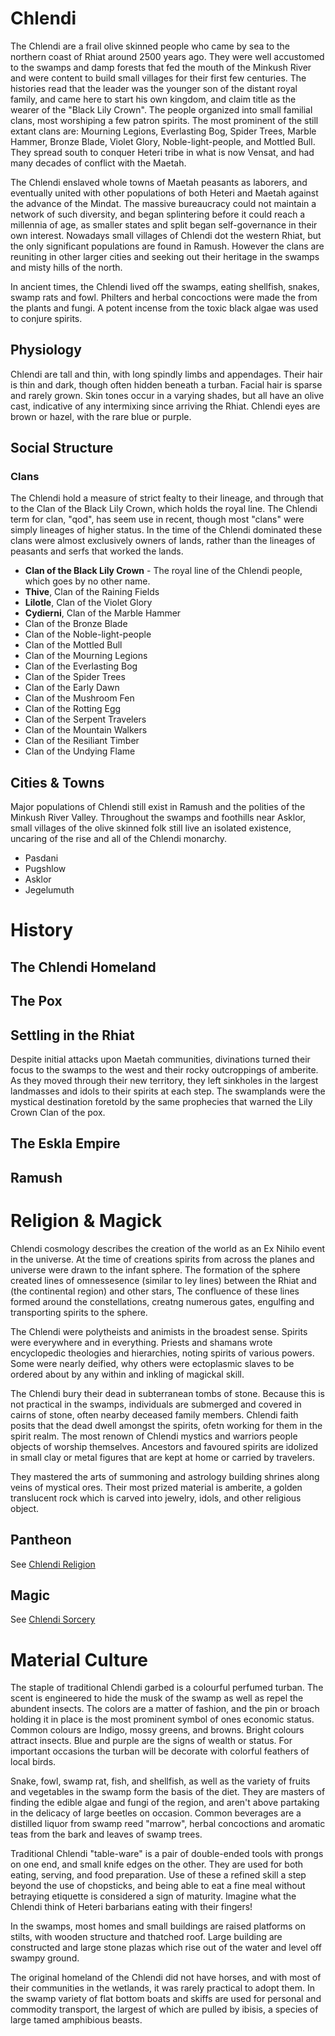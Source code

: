 # Chlendi

The Chlendi are a frail olive skinned people who came by sea to the northern coast of Rhiat around 2500 years ago. They were well accustomed to the swamps and damp forests that fed the mouth of the Minkush River and were content to build small villages for their first few centuries. The histories read that the leader was the younger son of the distant royal family, and came here to start his own kingdom, and claim title as the wearer of the "Black Lily Crown". The people organized into small familial clans, most worshiping a few patron spirits. The most prominent of the still extant clans are: Mourning Legions, Everlasting Bog, Spider Trees, Marble Hammer, Bronze Blade, Violet Glory, Noble-light-people, and Mottled Bull. They spread south to conquer Heteri tribe in what is now Vensat, and had many decades of conflict with the Maetah.

The Chlendi enslaved whole towns of Maetah peasants as laborers, and eventually united with other populations of both Heteri and Maetah against the advance of the Mindat. The massive bureaucracy could not maintain a network of such diversity, and began splintering before it could reach a millennia of age, as smaller states and split began self-governance in their own interest. Nowadays small villages of Chlendi dot the western Rhiat, but the only significant populations are found in Ramush. However the clans are reuniting in other larger cities and seeking out their heritage in the swamps and misty hills of the north.

In ancient times, the Chlendi lived off the swamps, eating shellfish, snakes, swamp rats and fowl. Philters and herbal concoctions were made the from the plants and fungi. A potent incense from the toxic black algae was used to conjure spirits.

## Physiology
Chlendi are tall and thin, with long spindly limbs and appendages. Their hair is thin and dark, though often hidden beneath a turban. Facial hair is sparse and rarely grown. Skin tones occur in a varying shades, but all have an olive cast, indicative of any intermixing since arriving the Rhiat. Chlendi eyes are brown or hazel, with the rare blue or purple.

## Social Structure

### Clans
The Chlendi hold a measure of strict fealty to their lineage, and through that to the Clan of the Black Lily Crown, which holds the royal line. The Chlendi term for clan, "qod", has seem use in recent, though most "clans" were simply lineages of higher status. In the time of the Chlendi dominated these clans were almost exclusively owners of lands, rather than the lineages of peasants and serfs that worked the lands.

* **Clan of the Black Lily Crown** - The royal line of the Chlendi people, which goes by no other name.
* **Thive**, Clan of the Raining Fields
* **Lilotle**, Clan of the Violet Glory
* **Cydierni**, Clan of the Marble Hammer
* Clan of the Bronze Blade
* Clan of the Noble-light-people
* Clan of the Mottled Bull
* Clan of the Mourning Legions
* Clan of the Everlasting Bog
* Clan of the Spider Trees
* Clan of the Early Dawn		
* Clan of the Mushroom Fen
* Clan of the Rotting Egg
* Clan of the Serpent Travelers		
* Clan of the Mountain Walkers
* Clan of the Resiliant Timber
* Clan of the Undying Flame

## Cities & Towns
Major populations of Chlendi still exist in Ramush and the polities of the Minkush River Valley. Throughout the swamps and foothills near Asklor, small villages of the olive skinned folk still live an isolated existence, uncaring of the rise and all of the Chlendi monarchy.

* Pasdani
* Pugshlow
* Asklor
* Jegelumuth

# History
## The Chlendi Homeland

## The Pox

## Settling in the Rhiat
Despite initial attacks upon Maetah communities, divinations turned their focus to the swamps to the west and their rocky outcroppings of amberite. As they moved through their new territory, they left sinkholes in the largest landmasses and idols to their spirits at each step. The swamplands were the mystical destination foretold by the same prophecies that warned the Lily Crown Clan of the pox.

## The Eskla Empire
## Ramush

# Religion & Magick
Chlendi cosmology describes the creation of the world as an Ex Nihilo event in the universe. At the time of creations spirits from across the planes and universe were drawn to the infant sphere. The formation of the sphere created lines of omnessesence (similar to ley lines) between the Rhiat and (the continental region) and other stars, The confluence of these lines formed around the constellations, creatng numerous gates, engulfing and transporting spirits to the sphere.

The Chlendi were polytheists and animists in the broadest sense. Spirits were everywhere and in everything. Priests and shamans wrote encyclopedic theologies and hierarchies, noting spirits of various powers. Some were nearly deified, why others were ectoplasmic slaves to be ordered about by any within and inkling of magickal skill.

The Chlendi bury their dead in subterranean tombs of stone. Because this is not practical in the swamps, individuals are submerged and covered in cairns of stone, often nearby deceased family members. Chlendi faith posits that the dead dwell amongst the spirits, ofetn working for them in the spirit realm. The most renown of Chlendi mystics and warriors people objects of worship themselves. Ancestors and favoured spirits are idolized in small clay or metal figures that are kept at home or carried by travelers.

They mastered the arts of summoning and astrology building shrines along veins of mystical ores. Their most prized material is amberite, a golden translucent rock which is carved into jewelry, idols, and other religious object.

## Pantheon
See [Chlendi Religion](../../08_religion/chlendi_religion.md)

## Magic
See [Chlendi Sorcery](../../07_magic/chlendi_sorcery.md)

# Material Culture
The staple of traditional Chlendi garbed is a colourful perfumed turban. The scent is engineered to hide the musk of the swamp as well as repel the abundent insects. The colors are a matter of fashion, and the pin or broach holding it in place is the most prominent symbol of ones economic status. Common colours are Indigo, mossy greens, and browns. Bright colours attract insects. Blue and purple are the signs of wealth or status. For important occasions the turban will be decorate with colorful feathers of local birds.

Snake, fowl, swamp rat, fish, and shellfish, as well as the variety of fruits and vegetables in the swamp form the basis of the diet. They are masters of finding the edible algae and fungi of the region, and aren't above partaking in the delicacy of large beetles on occasion. Common beverages are a distilled liquor from swamp reed "marrow", herbal concoctions and aromatic teas from the bark and leaves of swamp trees.

Traditional Chlendi "table-ware" is a pair of double-ended tools with prongs on one end, and small knife edges on the other. They are used for both eating, serving, and food preparation. Use of these a refined skill a step beyond the use of chopsticks, and being able to eat a fine meal without betraying etiquette is considered a sign of maturity. Imagine what the Chlendi think of Heteri barbarians eating with their fingers!

In the swamps, most homes and small buildings are raised platforms on stilts, with wooden structure and thatched roof. Large building are constructed and large stone plazas which rise out of the water and level off swampy ground.

The original homeland of the Chlendi did not have horses, and with most of their communities in the wetlands, it was rarely practical to adopt them. In the swamp variety of flat bottom boats and skiffs are used for personal and commodity transport, the largest of which are pulled by ibisis, a species of large tamed amphibious beasts.
